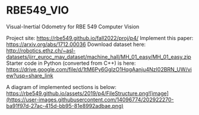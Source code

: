 # RBE549_VIO

Visual-Inertial Odometry for RBE 549 Computer Vision

Project site: https://rbe549.github.io/fall2022/proj/p4/
Implement this paper: https://arxiv.org/abs/1712.00036
Download dataset here: http://robotics.ethz.ch/~asl-datasets/ijrr_euroc_mav_dataset/machine_hall/MH_01_easy/MH_01_easy.zip
Starter code in Python (converted from C++) is here: https://drive.google.com/file/d/1tM6Py6GgIzO1HqgAanju4NzI02BRN_UW/view?usp=share_link

A diagram of implemented sections is below:
https://rbe549.github.io/assets/2019/p4/FileStructure.png![image](https://user-images.githubusercontent.com/14096774/202922270-ba91f97d-27ac-415d-bb95-81e8992adbae.png)
